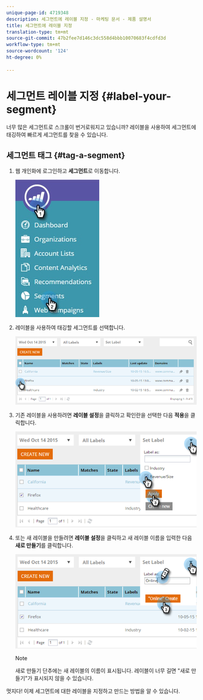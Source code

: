 ```yaml
---
unique-page-id: 4719348
description: 세그먼트에 레이블 지정 - 마케팅 문서 - 제품 설명서
title: 세그먼트에 레이블 지정
translation-type: tm+mt
source-git-commit: 47b2fee7d146c3dc558d4bbb10070683f4cdfd3d
workflow-type: tm+mt
source-wordcount: '124'
ht-degree: 0%

---
```



# 세그먼트 레이블 지정 {#label-your-segment}

너무 많은 세그먼트로 스크롤이 번거로워지고 있습니까? 레이블을 사용하여 세그먼트에 태깅하여 빠르게 세그먼트를 찾을 수 있습니다.

## 세그먼트 태그 {#tag-a-segment}

1. 웹 개인화에 로그인하고 **세그먼트**&#x200B;로 이동합니다.

   ![](assets/new-dropdown-segments-hand.jpg)

1. 레이블을 사용하여 태깅할 세그먼트를 선택합니다.

   ![](assets/image2015-10-14-15-3a26-3a28.png)

1. 기존 레이블을 사용하려면 **레이블 설정**&#x200B;을 클릭하고 확인란을 선택한 다음 **적용**&#x200B;을 클릭합니다.

   ![](assets/image2015-10-14-15-3a34-3a42.png)

1. 또는 새 레이블을 만들려면 **레이블 설정**&#x200B;을 클릭하고 새 레이블 이름을 입력한 다음 **새로 만들기**&#x200B;를 클릭합니다.

   ![](assets/image2015-10-14-15-3a38-3a30.png)

   >[!NOTE]
   >
   >새로 만들기 단추에는 새 레이블의 이름이 표시됩니다. 레이블이 너무 길면 &quot;새로 만들기&quot;가 표시되지 않을 수 있습니다.

멋지다! 이제 세그먼트에 대한 레이블을 지정하고 만드는 방법을 알 수 있습니다.
